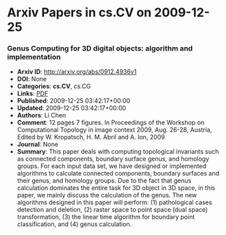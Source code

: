 # Arxiv Papers in cs.CV on 2009-12-25
### Genus Computing for 3D digital objects: algorithm and implementation
- **Arxiv ID**: http://arxiv.org/abs/0912.4936v1
- **DOI**: None
- **Categories**: **cs.CV**, cs.CG
- **Links**: [PDF](http://arxiv.org/pdf/0912.4936v1)
- **Published**: 2009-12-25 03:42:17+00:00
- **Updated**: 2009-12-25 03:42:17+00:00
- **Authors**: Li Chen
- **Comment**: 12 pages 7 figures. In Proceedings of the Workshop on Computational
  Topology in image context 2009, Aug. 26-28, Austria, Edited by W. Kropatsch,
  H. M. Abril and A. Ion, 2009
- **Journal**: None
- **Summary**: This paper deals with computing topological invariants such as connected components, boundary surface genus, and homology groups. For each input data set, we have designed or implemented algorithms to calculate connected components, boundary surfaces and their genus, and homology groups. Due to the fact that genus calculation dominates the entire task for 3D object in 3D space, in this paper, we mainly discuss the calculation of the genus. The new algorithms designed in this paper will perform:   (1) pathological cases detection and deletion, (2) raster space to point space (dual space) transformation, (3) the linear time algorithm for boundary point classification, and (4) genus calculation.



